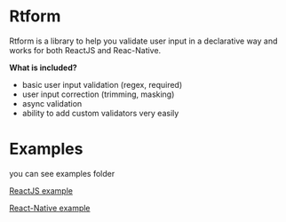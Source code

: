# Rtform

Rtform is a library to help you validate user input in a declarative way and works for both ReactJS and Reac-Native.

**What is included?**
* basic user input validation (regex, required)
* user input correction (trimming, masking)
* async validation
* ability to add custom validators very easily

# Examples

you can see examples folder

[ReactJS example](https://github.com/tvildo/rtform/blob/main/examples/ReactJsExample/src/example/ExampleForm.tsx)

[React-Native example](https://github.com/tvildo/rtform/blob/main/examples/ReactNativeExample/example/ExampleScreen.tsx)


